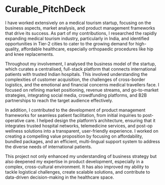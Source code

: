 # Curable_PitchDeck
I have worked extensively on a medical tourism startup, focusing on the business aspects, market analysis, and product management frameworks that drive its success. As part of my contributions, I researched the rapidly expanding medical tourism industry, particularly in India, and identified opportunities in Tier-2 cities to cater to the growing demand for high-quality, affordable healthcare, especially orthopaedic procedures like hip and knee replacements.

Throughout my involvement, I analysed the business model of the startup, which curates a centralised, full-stack platform that connects international patients with trusted Indian hospitals. This involved understanding the complexities of customer acquisition, the challenges of cross-border logistics, and the emotional and financial concerns medical travellers face. I focused on refining market positioning, revenue streams, and go-to-market strategies, integrating social media, crowdfunding platforms, and B2B partnerships to reach the target audience effectively.

In addition, I contributed to the development of product management frameworks for seamless patient facilitation, from initial inquiries to post-operative care. I helped design the platform’s architecture, ensuring that it integrates trusted hospital networks, telemedicine services, and post-op wellness solutions into a transparent, user-friendly experience. I worked on creating a compelling value proposition by focusing on affordability, bundled packages, and an efficient, multi-lingual support system to address the diverse needs of international patients.

This project not only enhanced my understanding of business strategy but also deepened my expertise in product development, especially in a complex, cross-cultural environment. It has also improved my ability to tackle logistical challenges, create scalable solutions, and contribute to data-driven decision-making in the healthcare space.
